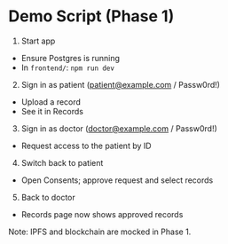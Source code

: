 # Demo Script (Phase 1)

1) Start app
- Ensure Postgres is running
- In `frontend/`: `npm run dev`

2) Sign in as patient (patient@example.com / Passw0rd!)
- Upload a record
- See it in Records

3) Sign in as doctor (doctor@example.com / Passw0rd!)
- Request access to the patient by ID

4) Switch back to patient
- Open Consents; approve request and select records

5) Back to doctor
- Records page now shows approved records

Note: IPFS and blockchain are mocked in Phase 1.
